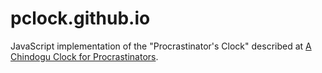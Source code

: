 # pclock.github.io

JavaScript implementation of the "Procrastinator's Clock" described at [A Chindogu Clock for Procrastinators](http://davidseah.com/2007/01/a-chindogu-clock-for-procrastinators/).
